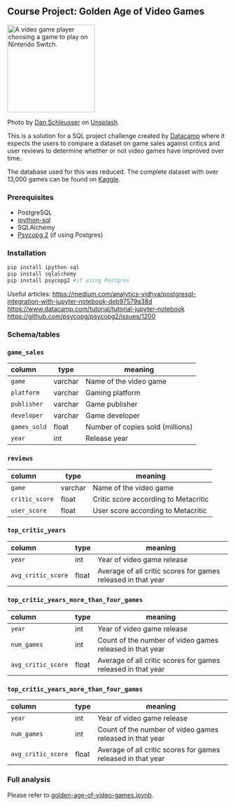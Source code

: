 ## Course Project: Golden Age of Video Games
<p><img src="https://images.unsplash.com/photo-1632256347173-298f7407d1df?ixlib=rb-4.0.3&ixid=MnwxMjA3fDB8MHxwaG90by1wYWdlfHx8fGVufDB8fHx8&auto=format&fit=crop&w=987&q=80" alt="A video game player choosing a game to play on Nintendo Switch." width="200"></p>

<p>Photo by <a href="https://unsplash.com/@retromoon">Dan Schleusser</a> on <a href="https://unsplash.com">Unsplash</a>.</p>
This is a solution for a SQL project challenge created by <a href="https://www.datacamp.com"> Datacamp</a> where it expects
the users to compare a dataset on game sales against critics and user reviews to determine whether or not video games
have improved over time.
<p>The database used for this was reduced. The complete dataset with over 13,000 games can be found on <a href="https://www.kaggle.com/holmjason2/videogamedata">Kaggle</a>.
</p>

### Prerequisites
- PostgreSQL
- [ipython-sql](https://github.com/catherinedevlin/ipython-sql)
- SQLAlchemy
- [Psycopg 2](https://pypi.org/project/Psycopg2/) (if using Postgres)

### Installation


```python 
pip install ipython-sql
pip install sqlalchemy
pip install psycopg2 #if using Postgres
```

Useful articles:
https://medium.com/analytics-vidhya/postgresql-integration-with-jupyter-notebook-deb97579a38d
https://www.datacamp.com/tutorial/tutorial-jupyter-notebook
https://github.com/psycopg/psycopg2/issues/1200

### Schema/tables

<h3 id="game_sales"><code>game_sales</code></h3>
<table>
    <thead>
        <tr>
            <th style="text-align:left;">column</th>
            <th>type</th>
            <th>meaning</th>
        </tr>
    </thead>
    <tbody>
        <tr>
            <td style="text-align:left;"><code>game</code></td>
            <td>varchar</td>
            <td>Name of the video game</td>
        </tr>
        <tr>
            <td style="text-align:left;"><code>platform</code></td>
            <td>varchar</td>
            <td>Gaming platform</td>
        </tr>
        <tr>
            <td style="text-align:left;"><code>publisher</code></td>
            <td>varchar</td>
            <td>Game publisher</td>
        </tr>
        <tr>
            <td style="text-align:left;"><code>developer</code></td>
            <td>varchar</td>
            <td>Game developer</td>
        </tr>
        <tr>
            <td style="text-align:left;"><code>games_sold</code></td>
            <td>float</td>
            <td>Number of copies sold (millions)</td>
        </tr>
        <tr>
            <td style="text-align:left;"><code>year</code></td>
            <td>int</td>
            <td>Release year</td>
        </tr>
    </tbody>
</table>
<h3 id="reviews"><code>reviews</code></h3>
<table>
    <thead>
        <tr>
            <th style="text-align:left;">column</th>
            <th>type</th>
            <th>meaning</th>
        </tr>
    </thead>
    <tbody>
        <tr>
            <td style="text-align:left;"><code>game</code></td>
            <td>varchar</td>
            <td>Name of the video game</td>
        </tr>
        <tr>
            <td style="text-align:left;"><code>critic_score</code></td>
            <td>float</td>
            <td>Critic score according to Metacritic</td>
        </tr>
        <tr>
            <td style="text-align:left;"><code>user_score</code></td>
            <td>float</td>
            <td>User score according to Metacritic</td>
        </tr>
    </tbody>
</table>

<h3 id="top_critic_years"><code>top_critic_years</code></h3>
<table>
    <thead>
        <tr>
            <th style="text-align:left">column</th>
            <th>type</th>
            <th>meaning</th>
        </tr>
    </thead>
    <tbody>
        <tr>
            <td style="text-align:left"><code>year</code></td>
            <td>int</td>
            <td>Year of video game release</td>
        </tr>
        <tr>
            <td style="text-align:left"><code>avg_critic_score</code></td>
            <td>float</td>
            <td>Average of all critic scores for games released in that year</td>
        </tr>
    </tbody>
</table>
<h3 id="top_critic_years_more_than_four_games"><code>top_critic_years_more_than_four_games</code></h3>
<table>
    <thead>
        <tr>
            <th style="text-align:left">column</th>
            <th>type</th>
            <th>meaning</th>
        </tr>
    </thead>
    <tbody>
        <tr>
            <td style="text-align:left"><code>year</code></td>
            <td>int</td>
            <td>Year of video game release</td>
        </tr>
        <tr>
            <td style="text-align:left"><code>num_games</code></td>
            <td>int</td>
            <td>Count of the number of video games released in that year</td>
        </tr>
        <tr>
            <td style="text-align:left"><code>avg_critic_score</code></td>
            <td>float</td>
            <td>Average of all critic scores for games released in that year</td>
        </tr>
    </tbody>
</table>
<h3 id="top_critic_years_more_than_four_games"><code>top_critic_years_more_than_four_games</code></h3>
<table>
    <thead>
        <tr>
            <th style="text-align:left;">column</th>
            <th>type</th>
            <th>meaning</th>
        </tr>
    </thead>
    <tbody>
        <tr>
            <td style="text-align:left;"><code>year</code></td>
            <td>int</td>
            <td>Year of video game release</td>
        </tr>
        <tr>
            <td style="text-align:left;"><code>num_games</code></td>
            <td>int</td>
            <td>Count of the number of video games released in that year</td>
        </tr>
        <tr>
            <td style="text-align:left;"><code>avg_critic_score</code></td>
            <td>float</td>
            <td>Average of all critic scores for games released in that year</td>
        </tr>
    </tbody>
</table>

### Full analysis
Please refer to [golden-age-of-video-games.ipynb](golden-age-of-video-games.ipynb).